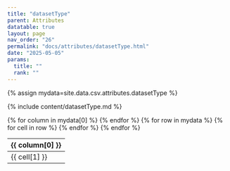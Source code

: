 ```yaml
---
title: "datasetType"
parent: Attributes
datatable: true
layout: page
nav_order: "26"
permalink: "docs/attributes/datasetType.html"
date: "2025-05-05"
params:
  title: ""
  rank: ""
---
```

{% assign mydata=site.data.csv.attributes.datasetType %} 

{% include content/datasetType.md %}

<table id="myTable" class="display" style="width:100%">
    <thead>
    {% for column in mydata[0] %}
        <th>{{ column[0] }}</th>
    {% endfor %}
    </thead>
    <tbody>
    {% for row in mydata %}
        <tr>
        {% for cell in row %}
            <td>{{ cell[1] }}</td>
        {% endfor %}
        </tr>
    {% endfor %}
    </tbody>
</table>
<script type="text/javascript">
  $(document).ready(function () {
    $('#myTable').DataTable({
      responsive: true,
      deferRender: false,
      paging: false,
      order: [],
    });
  });
</script>

